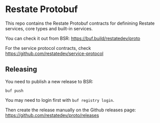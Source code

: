 # Restate Protobuf

This repo contains the Restate Protobuf contracts for definining Restate services, core types and built-in services.

You can check it out from BSR: https://buf.build/restatedev/proto

For the service protocol contracts, check https://github.com/restatedev/service-protocol

## Releasing

You need to publish a new release to BSR:

```shell
buf push
```

You may need to login first with `buf registry login`.

Then create the release manually on the Github releases page: https://github.com/restatedev/proto/releases
